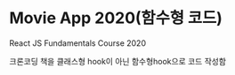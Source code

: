 # Movie App 2020(함수형 코드)

React JS Fundamentals Course 2020

크론코딩 책을 클래스형 hook이 아닌 함수형hook으로 코드 작성함
